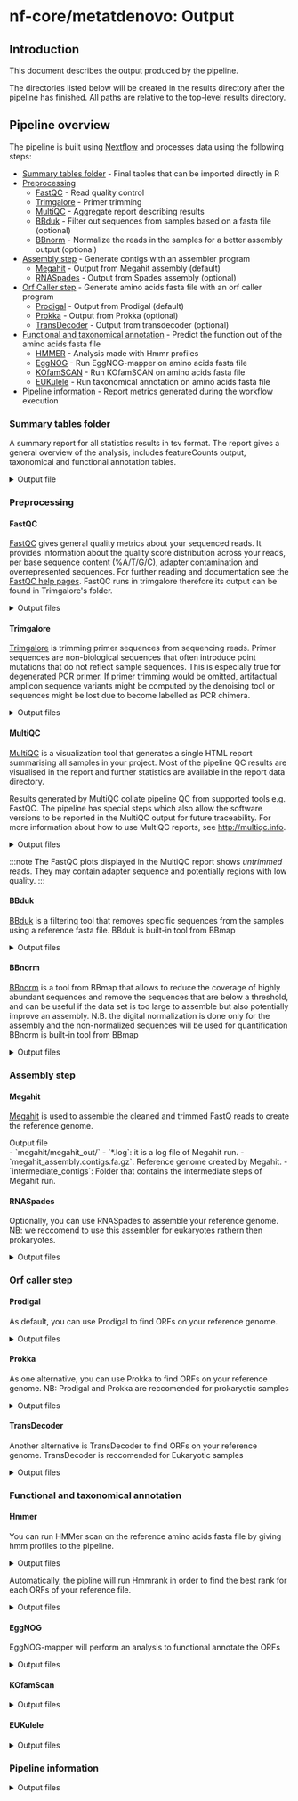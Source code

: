# nf-core/metatdenovo: Output

## Introduction

This document describes the output produced by the pipeline.

The directories listed below will be created in the results directory after the pipeline has finished. All paths are relative to the top-level results directory.

## Pipeline overview

The pipeline is built using [Nextflow](https://www.nextflow.io/) and processes data using the following steps:

- [Summary tables folder](#summary-tables-folder) - Final tables that can be imported directly in R
- [Preprocessing](#preprocessing)
  - [FastQC](#fastqc) - Read quality control
  - [Trimgalore](#trimgalore) - Primer trimming
  - [MultiQC](#multiqc) - Aggregate report describing results
  - [BBduk](#bbduk) - Filter out sequences from samples based on a fasta file (optional)
  - [BBnorm](#bbnorm) - Normalize the reads in the samples for a better assembly output (optional)
- [Assembly step](#assembly-step) - Generate contigs with an assembler program
  - [Megahit](#megahit) - Output from Megahit assembly (default)
  - [RNASpades](#rnaspades) - Output from Spades assembly (optional)
- [Orf Caller step](#orf-caller-step) - Generate amino acids fasta file with an orf caller program
  - [Prodigal](#prodigal) - Output from Prodigal (default)
  - [Prokka](#prokka) - Output from Prokka (optional)
  - [TransDecoder](#transdecoder) - Output from transdecoder (optional) 
- [Functional and taxonomical annotation](#functional-and-taxonomical-annotation) - Predict the function out of the amino acids fasta file
  - [HMMER](#hmmer) - Analysis made with Hmmr profiles
  - [EggNOG](#eggnog) - Run EggNOG-mapper on amino acids fasta file
  - [KOfamSCAN](#kofamscan) - Run KOfamSCAN on amino acids fasta file
  - [EUKulele](#eukulele) - Run taxonomical annotation on amino acids fasta file
- [Pipeline information](#pipeline-information) - Report metrics generated during the workflow execution

### Summary tables folder

A summary report for all statistics results in tsv format. The report gives a general overview of the analysis, includes featureCounts output, taxonomical and functional annotation tables.
<details markdown="1">
<summary>Output file</summary>

- `summary_tables/`
  - `overall_stats.tsv`: statistics summary report.
  - `*counts.tsv`: summary table for featureCounts outputs
  - `*.tsv`: several tables based on different combination of the pipeline. From taxonomical to functional annotation (optional)

</details>

### Preprocessing

#### FastQC

[FastQC](http://www.bioinformatics.babraham.ac.uk/projects/fastqc/) gives general quality metrics about your sequenced reads. It provides information about the quality score distribution across your reads, per base sequence content (%A/T/G/C), adapter contamination and overrepresented sequences. For further reading and documentation see the [FastQC help pages](http://www.bioinformatics.babraham.ac.uk/projects/fastqc/Help/). FastQC runs in trimgalore therefore its output can be found in Trimgalore's folder.

<details markdown="1">
<summary>Output files</summary>

- `trimgalore/fastqc/`
  - `*_fastqc.html`: FastQC report containing quality metrics for your untrimmed raw fastq files.

</details>

#### Trimgalore

[Trimgalore](https://github.com/FelixKrueger/TrimGalore) is trimming primer sequences from sequencing reads. Primer sequences are non-biological sequences that often introduce point mutations that do not reflect sample sequences. This is especially true for degenerated PCR primer. If primer trimming would be omitted, artifactual amplicon sequence variants might be computed by the denoising tool or sequences might be lost due to become labelled as PCR chimera.

<details markdown="1">
<summary>Output files</summary>

- `trimgalore/`: directory containing log files with retained reads, trimming percentage, etc. for each sample.
  - `*trimming_report.txt`: Report  of read numbers that pass trimgalore.

</details>

#### MultiQC

[MultiQC](http://multiqc.info) is a visualization tool that generates a single HTML report summarising all samples in your project. Most of the pipeline QC results are visualised in the report and further statistics are available in the report data directory.

Results generated by MultiQC collate pipeline QC from supported tools e.g. FastQC. The pipeline has special steps which also allow the software versions to be reported in the MultiQC output for future traceability. For more information about how to use MultiQC reports, see <http://multiqc.info>.

<details markdown="1">
<summary>Output files</summary>

- `multiqc/`
  - `multiqc_report.html`: a standalone HTML file that can be viewed in your web browser.
  - `multiqc_data/`: directory containing parsed statistics from the different tools used in the pipeline.
  - `multiqc_plots/`: directory containing static images from the report in various formats.

</details>

:::note
The FastQC plots displayed in the MultiQC report shows _untrimmed_ reads. They may contain adapter sequence and potentially regions with low quality.
:::

#### BBduk

[BBduk](https://jgi.doe.gov/data-and-tools/software-tools/bbtools/bb-tools-user-guide/bbnorm-guide/) is a filtering tool that removes specific sequences from the samples using a reference fasta file.
BBduk is built-in tool from BBmap

<details markdown="1">
<summary>Output files</summary>

- `bbmap/`
  - `*.bbduk.log`: a text file with the results from BBduk analysis. Number of filtered reads can be seen in this log.

</details>

#### BBnorm

[BBnorm](https://jgi.doe.gov/data-and-tools/software-tools/bbtools/bb-tools-user-guide/bbduk-guide/) is a tool from BBmap that allows to reduce the coverage of highly abundant sequences and remove the sequences that are below a threshold, and can be useful if the data set is too large to assemble but also potentially improve an assembly. N.B. the digital normalization is done only for the assembly and the non-normalized sequences will be used for quantification
BBnorm is built-in tool from BBmap

<details markdown="1">
<summary>Output files</summary>

- `bbmap/bbnorm/logs/`
  - `*.logs`: it is a log file of the bbnorm run

</details>

### Assembly step

#### Megahit

[Megahit](https://github.com/voutcn/megahit) is used to assemble the cleaned and trimmed FastQ reads to create the reference genome.

<summary>Output file</summary>
- `megahit/megahit_out/`
  - `*.log`: it is a log file of Megahit run.
  - `megahit_assembly.contigs.fa.gz`: Reference genome created by Megahit.
  - `intermediate_contigs`: Folder that contains the intermediate steps of Megahit run.
    
</details>

#### RNASpades

Optionally, you can use RNASpades to assemble your reference genome. 
NB: we reccomend to use this assembler for eukaryotes rathern then prokaryotes.

<details markdown="1">
<summary>Output files</summary>

- `rnaspades/`
  - `rnaspades.assembly.gfa.gz`: gfa file output from rnaspades
  - `rnaspades.spades.log`: log file output from rnaspades run
  - `rnaspades.transcripts.fa.gz`: Reference genome created by RNASpades
</details>

### Orf caller step

#### Prodigal

As default, you can use Prodigal to find ORFs on your reference genome. 

<details markdown="1">
<summary>Output files</summary>

- `prodigal/`
  - `*.fna.gz`: nucleotides fasta file output
  - `*.faa.gz`: amino acids fasta file output
  - `*.gff.gz`: genome feature file output

</details>

#### Prokka

As one alternative, you can use Prokka to find ORFs on your reference genome. 
NB: Prodigal and Prokka are reccomended for prokaryotic samples

<details markdown="1">
<summary>Output files</summary>

- `prokka/`
  - `*.ffn.gz`: nucleotides fasta file output
  - `*.faa.gz`: amino acids fasta file output
  - `*.gff.gz`: genome feature file output

</details>

#### TransDecoder

Another alternative is TransDecoder to find ORFs on your reference genome. 
TransDecoder is reccomended for Eukaryotic samples

<details markdown="1">
<summary>Output files</summary>

- `transdecoder/`
  - `*.cds`: nucleotides fasta file output
  - `*.pep`: amino acids fasta file output
  - `*.gff3`: genome feature file output

</details>

### Functional and taxonomical annotation

#### Hmmer
You can run HMMer scan on the reference amino acids fasta file by giving hmm profiles to the pipeline.

<details markdown="1">
<summary>Output files</summary>

- `hmmer/`
  - `*.tbl.gz`: 

</details>

Automatically, the pipline will run Hmmrank in order to find the best rank for each ORFs of your reference file. 
<details markdown="1">
<summary>Output files</summary>

- `hmmrank/`
  - `*.tsv.gz`: tab separeted file with the ranked ORFs for each HMM profile.

</details>

#### EggNOG
EggNOG-mapper will perform an analysis to functional annotate the ORFs

<details markdown="1">
<summary>Output files</summary>

- `eggnog/`
  - `*.ffn.gz`: nucleotides fasta file output
  - `*.faa.gz`: amino acids fasta file output
  - `*.gff.gz`: genome feature file output

</details>

#### KOfamScan


<details markdown="1">
<summary>Output files</summary>

- `prokka/`
  - `*.ffn.gz`: nucleotides fasta file output
  - `*.faa.gz`: amino acids fasta file output
  - `*.gff.gz`: genome feature file output

</details>

#### EUKulele


<details markdown="1">
<summary>Output files</summary>

- `prokka/`
  - `*.ffn.gz`: nucleotides fasta file output
  - `*.faa.gz`: amino acids fasta file output
  - `*.gff.gz`: genome feature file output

</details>

### Pipeline information

<details markdown="1">
<summary>Output files</summary>

- `pipeline_info/`
  - Reports generated by Nextflow: `execution_report.html`, `execution_timeline.html`, `execution_trace.txt` and `pipeline_dag.dot`/`pipeline_dag.svg`.
  - Reports generated by the pipeline: `pipeline_report.html`, `pipeline_report.txt` and `software_versions.yml`. The `pipeline_report*` files will only be present if the `--email` / `--email_on_fail` parameter's are used when running the pipeline.
  - Reformatted samplesheet files used as input to the pipeline: `samplesheet.valid.csv`.
  - Parameters used by the pipeline run: `params.json`.

</details>
